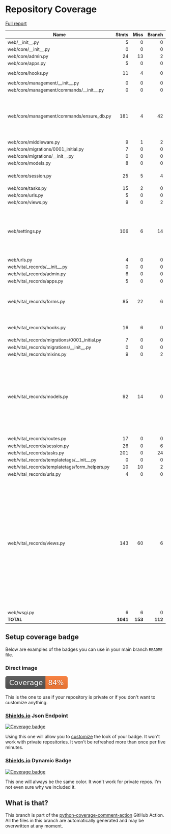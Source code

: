 # Repository Coverage

[Full report](https://htmlpreview.github.io/?https://github.com/Office-of-Digital-Services/cdt-ods-disaster-recovery/blob/python-coverage-comment-action-data/htmlcov/index.html)

| Name                                             |    Stmts |     Miss |   Branch |   BrPart |   Cover |   Missing |
|------------------------------------------------- | -------: | -------: | -------: | -------: | ------: | --------: |
| web/\_\_init\_\_.py                              |        5 |        0 |        0 |        0 |    100% |           |
| web/core/\_\_init\_\_.py                         |        0 |        0 |        0 |        0 |    100% |           |
| web/core/admin.py                                |       24 |       13 |        2 |        0 |     42% |     21-39 |
| web/core/apps.py                                 |        5 |        0 |        0 |        0 |    100% |           |
| web/core/hooks.py                                |       11 |        4 |        0 |        0 |     64% |9-10, 14-15 |
| web/core/management/\_\_init\_\_.py              |        0 |        0 |        0 |        0 |    100% |           |
| web/core/management/commands/\_\_init\_\_.py     |        0 |        0 |        0 |        0 |    100% |           |
| web/core/management/commands/ensure\_db.py       |      181 |        4 |       42 |        4 |     96% |73, 87-89, 99, 103->exit, 230->232, 300->304 |
| web/core/middleware.py                           |        9 |        1 |        2 |        1 |     82% |        19 |
| web/core/migrations/0001\_initial.py             |        7 |        0 |        0 |        0 |    100% |           |
| web/core/migrations/\_\_init\_\_.py              |        0 |        0 |        0 |        0 |    100% |           |
| web/core/models.py                               |        8 |        0 |        0 |        0 |    100% |           |
| web/core/session.py                              |       25 |        5 |        4 |        2 |     76% |13-19, 25-26, 33 |
| web/core/tasks.py                                |       15 |        2 |        0 |        0 |     87% |    60, 64 |
| web/core/urls.py                                 |        5 |        0 |        0 |        0 |    100% |           |
| web/core/views.py                                |        9 |        0 |        2 |        0 |    100% |           |
| web/settings.py                                  |      106 |        6 |       14 |        7 |     89% |46, 48, 50, 120->124, 132->135, 144, 248-249 |
| web/urls.py                                      |        4 |        0 |        0 |        0 |    100% |           |
| web/vital\_records/\_\_init\_\_.py               |        0 |        0 |        0 |        0 |    100% |           |
| web/vital\_records/admin.py                      |        6 |        0 |        0 |        0 |    100% |           |
| web/vital\_records/apps.py                       |        5 |        0 |        0 |        0 |    100% |           |
| web/vital\_records/forms.py                      |       85 |       22 |        6 |        0 |     69% |116-123, 126-136, 139-147 |
| web/vital\_records/hooks.py                      |       16 |        6 |        0 |        0 |     62% |10-11, 15-16, 20-21 |
| web/vital\_records/migrations/0001\_initial.py   |        7 |        0 |        0 |        0 |    100% |           |
| web/vital\_records/migrations/\_\_init\_\_.py    |        0 |        0 |        0 |        0 |    100% |           |
| web/vital\_records/mixins.py                     |        9 |        0 |        2 |        0 |    100% |           |
| web/vital\_records/models.py                     |       92 |       14 |        0 |        0 |     85% |209-210, 214, 218, 222, 226, 230, 234, 238-239, 243, 247, 251, 255 |
| web/vital\_records/routes.py                     |       17 |        0 |        0 |        0 |    100% |           |
| web/vital\_records/session.py                    |       26 |        0 |        6 |        0 |    100% |           |
| web/vital\_records/tasks.py                      |      201 |        0 |       24 |        0 |    100% |           |
| web/vital\_records/templatetags/\_\_init\_\_.py  |        0 |        0 |        0 |        0 |    100% |           |
| web/vital\_records/templatetags/form\_helpers.py |       10 |       10 |        2 |        0 |      0% |      1-13 |
| web/vital\_records/urls.py                       |        4 |        0 |        0 |        0 |    100% |           |
| web/vital\_records/views.py                      |      143 |       60 |        6 |        0 |     56% |71-76, 86-91, 94-102, 112-117, 128-133, 143-148, 151-162, 172-177, 180-187, 197-206, 209-216, 219-221, 230-241 |
| web/wsgi.py                                      |        6 |        6 |        0 |        0 |      0% |      8-16 |
|                                        **TOTAL** | **1041** |  **153** |  **112** |   **14** | **84%** |           |


## Setup coverage badge

Below are examples of the badges you can use in your main branch `README` file.

### Direct image

[![Coverage badge](https://raw.githubusercontent.com/Office-of-Digital-Services/cdt-ods-disaster-recovery/python-coverage-comment-action-data/badge.svg)](https://htmlpreview.github.io/?https://github.com/Office-of-Digital-Services/cdt-ods-disaster-recovery/blob/python-coverage-comment-action-data/htmlcov/index.html)

This is the one to use if your repository is private or if you don't want to customize anything.

### [Shields.io](https://shields.io) Json Endpoint

[![Coverage badge](https://img.shields.io/endpoint?url=https://raw.githubusercontent.com/Office-of-Digital-Services/cdt-ods-disaster-recovery/python-coverage-comment-action-data/endpoint.json)](https://htmlpreview.github.io/?https://github.com/Office-of-Digital-Services/cdt-ods-disaster-recovery/blob/python-coverage-comment-action-data/htmlcov/index.html)

Using this one will allow you to [customize](https://shields.io/endpoint) the look of your badge.
It won't work with private repositories. It won't be refreshed more than once per five minutes.

### [Shields.io](https://shields.io) Dynamic Badge

[![Coverage badge](https://img.shields.io/badge/dynamic/json?color=brightgreen&label=coverage&query=%24.message&url=https%3A%2F%2Fraw.githubusercontent.com%2FOffice-of-Digital-Services%2Fcdt-ods-disaster-recovery%2Fpython-coverage-comment-action-data%2Fendpoint.json)](https://htmlpreview.github.io/?https://github.com/Office-of-Digital-Services/cdt-ods-disaster-recovery/blob/python-coverage-comment-action-data/htmlcov/index.html)

This one will always be the same color. It won't work for private repos. I'm not even sure why we included it.

## What is that?

This branch is part of the
[python-coverage-comment-action](https://github.com/marketplace/actions/python-coverage-comment)
GitHub Action. All the files in this branch are automatically generated and may be
overwritten at any moment.